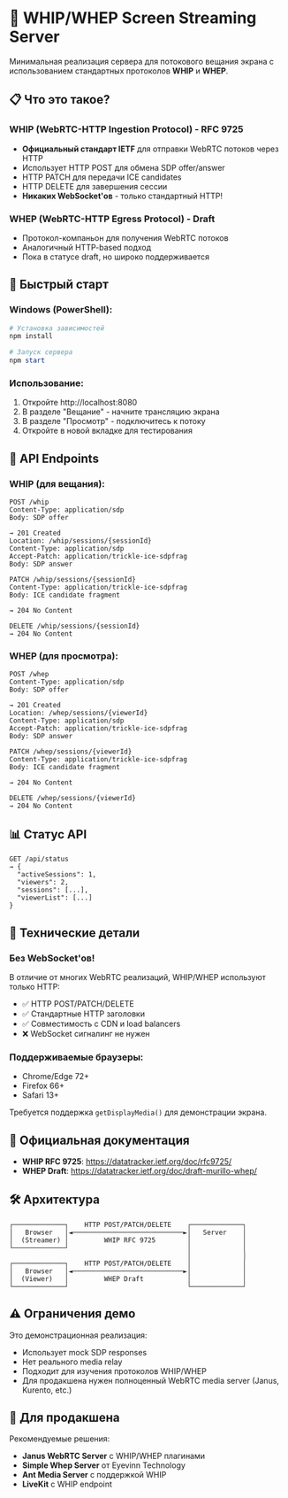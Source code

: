# 🎥 WHIP/WHEP Screen Streaming Server

Минимальная реализация сервера для потокового вещания экрана с использованием стандартных протоколов **WHIP** и **WHEP**.

## 📋 Что это такое?

### WHIP (WebRTC-HTTP Ingestion Protocol) - RFC 9725
- **Официальный стандарт IETF** для отправки WebRTC потоков через HTTP
- Использует HTTP POST для обмена SDP offer/answer
- HTTP PATCH для передачи ICE candidates
- HTTP DELETE для завершения сессии
- **Никаких WebSocket'ов** - только стандартный HTTP!

### WHEP (WebRTC-HTTP Egress Protocol) - Draft
- Протокол-компаньон для получения WebRTC потоков
- Аналогичный HTTP-based подход
- Пока в статусе draft, но широко поддерживается

## 🚀 Быстрый старт

### Windows (PowerShell):
```powershell
# Установка зависимостей
npm install

# Запуск сервера
npm start
```

### Использование:
1. Откройте http://localhost:8080
2. В разделе "Вещание" - начните трансляцию экрана
3. В разделе "Просмотр" - подключитесь к потоку
4. Откройте в новой вкладке для тестирования

## 📡 API Endpoints

### WHIP (для вещания):
```http
POST /whip
Content-Type: application/sdp
Body: SDP offer

→ 201 Created
Location: /whip/sessions/{sessionId}
Content-Type: application/sdp
Accept-Patch: application/trickle-ice-sdpfrag
Body: SDP answer
```

```http
PATCH /whip/sessions/{sessionId}
Content-Type: application/trickle-ice-sdpfrag
Body: ICE candidate fragment

→ 204 No Content
```

```http
DELETE /whip/sessions/{sessionId}
→ 204 No Content
```

### WHEP (для просмотра):
```http
POST /whep
Content-Type: application/sdp
Body: SDP offer

→ 201 Created
Location: /whep/sessions/{viewerId}
Content-Type: application/sdp
Accept-Patch: application/trickle-ice-sdpfrag
Body: SDP answer
```

```http
PATCH /whep/sessions/{viewerId}
Content-Type: application/trickle-ice-sdpfrag
Body: ICE candidate fragment

→ 204 No Content
```

```http
DELETE /whep/sessions/{viewerId}
→ 204 No Content
```

## 📊 Статус API
```http
GET /api/status
→ {
  "activeSessions": 1,
  "viewers": 2,
  "sessions": [...],
  "viewerList": [...]
}
```

## 🔧 Технические детали

### Без WebSocket'ов!
В отличие от многих WebRTC реализаций, WHIP/WHEP используют только HTTP:
- ✅ HTTP POST/PATCH/DELETE
- ✅ Стандартные HTTP заголовки
- ✅ Совместимость с CDN и load balancers
- ❌ WebSocket сигналинг не нужен

### Поддерживаемые браузеры:
- Chrome/Edge 72+
- Firefox 66+
- Safari 13+

Требуется поддержка `getDisplayMedia()` для демонстрации экрана.

## 📖 Официальная документация

- **WHIP RFC 9725**: https://datatracker.ietf.org/doc/rfc9725/
- **WHEP Draft**: https://datatracker.ietf.org/doc/draft-murillo-whep/

## 🛠️ Архитектура

```
┌─────────────┐    HTTP POST/PATCH/DELETE    ┌─────────────┐
│   Browser   │◄────────────────────────────►│   Server    │
│  (Streamer) │         WHIP RFC 9725        │             │
└─────────────┘                              │             │
                                             │             │
┌─────────────┐    HTTP POST/PATCH/DELETE    │             │
│   Browser   │◄────────────────────────────►│             │
│  (Viewer)   │         WHEP Draft           │             │
└─────────────┘                              └─────────────┘
```

## ⚠️ Ограничения демо

Это демонстрационная реализация:
- Использует mock SDP responses
- Нет реального media relay
- Подходит для изучения протоколов WHIP/WHEP
- Для продакшена нужен полноценный WebRTC media server (Janus, Kurento, etc.)

## 🎯 Для продакшена

Рекомендуемые решения:
- **Janus WebRTC Server** с WHIP/WHEP плагинами
- **Simple Whep Server** от Eyevinn Technology
- **Ant Media Server** с поддержкой WHIP
- **LiveKit** с WHIP endpoint 